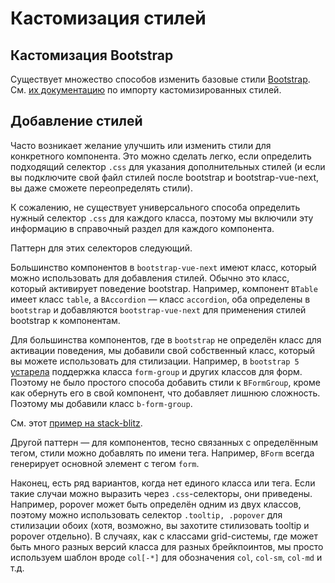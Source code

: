 # Кастомизация стилей

## Кастомизация Bootstrap

Существует множество способов изменить базовые стили [Bootstrap](https://getbootstrap.com/). См. [их документацию](https://getbootstrap.com/docs/5.3/customize/sass/#importing) по импорту кастомизированных стилей.

## Добавление стилей

Часто возникает желание улучшить или изменить стили для конкретного компонента. Это можно сделать легко, если определить подходящий селектор `.css` для указания дополнительных стилей (и если вы подключите свой файл стилей после bootstrap и bootstrap-vue-next, вы даже сможете переопределять стили).

К сожалению, не существует универсального способа определить нужный селектор `.css` для каждого класса, поэтому мы включили эту информацию в справочный раздел для каждого компонента.

Паттерн для этих селекторов следующий.

Большинство компонентов в `bootstrap-vue-next` имеют класс, который можно использовать для добавления стилей. Обычно это класс, который активирует поведение bootstrap. Например, компонент `BTable` имеет класс `table`, а `BAccordion` — класс `accordion`, оба определены в `bootstrap` и добавляются `bootstrap-vue-next` для применения стилей bootstrap к компонентам.

Для большинства компонентов, где в `bootstrap` не определён класс для активации поведения, мы добавили свой собственный класс, который вы можете использовать для стилизации. Например, в `bootstrap 5` [устарела](https://getbootstrap.com/) поддержка класса `form-group` и других классов для форм. Поэтому не было простого способа добавить стили к `BFormGroup`, кроме как обернуть его в свой компонент, что добавляет лишнюю сложность. Поэтому мы добавили класс `b-form-group`.

См. этот [пример на stack-blitz](https://stackblitz.com/edit/github-lgg91u-usex9n?file=src%2FApp.vue).

Другой паттерн — для компонентов, тесно связанных с определённым тегом, стили можно добавлять по имени тега. Например, `BForm` всегда генерирует основной элемент с тегом `form`.

Наконец, есть ряд вариантов, когда нет единого класса или тега. Если такие случаи можно выразить через `.css`-селекторы, они приведены. Например, popover может быть определён одним из двух классов, поэтому можно использовать селектор `.tooltip, .popover` для стилизации обоих (хотя, возможно, вы захотите стилизовать tooltip и popover отдельно). В случаях, как с классами grid-системы, где может быть много разных версий класса для разных брейкпоинтов, мы просто используем шаблон вроде `col[-*]` для обозначения `col`, `col-sm`, `col-md` и т.д.

